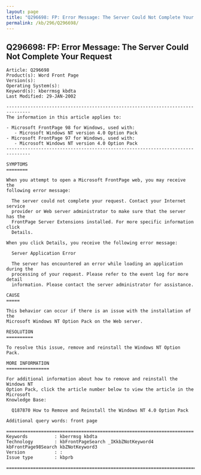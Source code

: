 ```yaml
---
layout: page
title: "Q296698: FP: Error Message: The Server Could Not Complete Your Request"
permalink: /kb/296/Q296698/
---
```


## Q296698: FP: Error Message: The Server Could Not Complete Your Request

	Article: Q296698
	Product(s): Word Front Page
	Version(s): 
	Operating System(s): 
	Keyword(s): kberrmsg kbdta
	Last Modified: 29-JAN-2002
	
	-------------------------------------------------------------------------------
	The information in this article applies to:
	
	- Microsoft FrontPage 98 for Windows, used with:
	   - Microsoft Windows NT version 4.0 Option Pack 
	- Microsoft FrontPage 97 for Windows, used with:
	   - Microsoft Windows NT version 4.0 Option Pack 
	-------------------------------------------------------------------------------
	
	SYMPTOMS
	========
	
	When you attempt to open a Microsoft FrontPage web, you may receive the
	following error message:
	
	  The server could not complete your request. Contact your Internet service
	  provider or Web server administrator to make sure that the server has the
	  FrontPage Server Extensions installed. For more specific information click
	  Details.
	
	When you click Details, you receive the following error message:
	
	  Server Application Error
	
	  The server has encountered an error while loading an application during the
	  processing of your request. Please refer to the event log for more detail
	  information. Please contact the server administrator for assistance.
	
	CAUSE
	=====
	
	This behavior can occur if there is an issue with the installation of the
	Microsoft Windows NT Option Pack on the Web server.
	
	RESOLUTION
	==========
	
	To resolve this issue, remove and reinstall the Windows NT Option Pack.
	
	MORE INFORMATION
	================
	
	For additional information about how to remove and reinstall the Windows NT
	Option Pack, click the article number below to view the article in the Microsoft
	Knowledge Base:
	
	  Q187870 How to Remove and Reinstall the Windows NT 4.0 Option Pack
	
	Additional query words: front page
	
	======================================================================
	Keywords          : kberrmsg kbdta 
	Technology        : kbFrontPageSearch _IKkbZNotKeyword4 kbFrontPage98Search kbZNotKeyword3
	Version           : :
	Issue type        : kbprb
	
	=============================================================================
	
